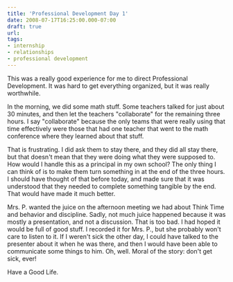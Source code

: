 ```yaml
---
title: 'Professional Development Day 1'
date: 2008-07-17T16:25:00.000-07:00
draft: true
url: 
tags: 
- internship
- relationships
- professional development
---
```


This was a really good experience for me to direct Professional Development. It was hard to get everything organized, but it was really worthwhile.  
  
In the morning, we did some math stuff. Some teachers talked for just about 30 minutes, and then let the teachers "collaborate" for the remaining three hours. I say "collaborate" because the only teams that were really using that time effectively were those that had one teacher that went to the math conference where they learned about that stuff.  
  
That is frustrating. I did ask them to stay there, and they did all stay there, but that doesn't mean that they were doing what they were supposed to. How would I handle this as a principal in my own school? The only thing I can think of is to make them turn something in at the end of the three hours. I should have thought of that before today, and made sure that it was understood that they needed to complete something tangible by the end. That would have made it much better.  
  
Mrs. P. wanted the juice on the afternoon meeting we had about Think Time and behavior and discipline. Sadly, not much juice happened because it was mostly a presentation, and not a discussion. That is too bad. I had hoped it would be full of good stuff. I recorded it for Mrs. P., but she probably won't care to listen to it. If I weren't sick the other day, I could have talked to the presenter about it when he was there, and then I would have been able to communicate some things to him. Oh, well. Moral of the story: don't get sick, ever!  
  
Have a Good Life.